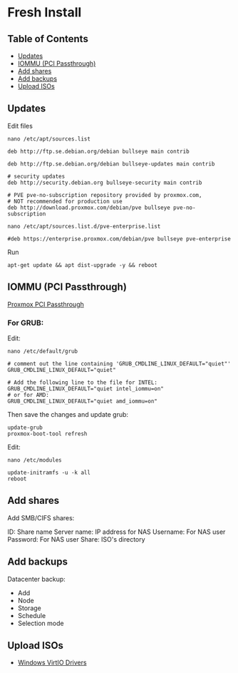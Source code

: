 # Fresh Install

## Table of Contents

- [Updates](#updates)
- [IOMMU (PCI Passthrough)](#iommu-pci-passthrough)
- [Add shares](#add-shares)
- [Add backups](#add-backups)
- [Upload ISOs](#upload-isos)

## Updates

Edit files

```shell
nano /etc/apt/sources.list
```

```shell
deb http://ftp.se.debian.org/debian bullseye main contrib

deb http://ftp.se.debian.org/debian bullseye-updates main contrib

# security updates
deb http://security.debian.org bullseye-security main contrib

# PVE pve-no-subscription repository provided by proxmox.com,
# NOT recommended for production use
deb http://download.proxmox.com/debian/pve bullseye pve-no-subscription
```

```shell
nano /etc/apt/sources.list.d/pve-enterprise.list
```

```shell
#deb https://enterprise.proxmox.com/debian/pve bullseye pve-enterprise
```

Run

```shell
apt-get update && apt dist-upgrade -y && reboot
```

## IOMMU (PCI Passthrough)

[Proxmox PCI Passthrough](https://pve.proxmox.com/wiki/Pci_passthrough)

### For GRUB:

Edit:

```shell
nano /etc/default/grub
```

```shell
# comment out the line containing 'GRUB_CMDLINE_LINUX_DEFAULT="quiet"'
GRUB_CMDLINE_LINUX_DEFAULT="quiet"

# Add the following line to the file for INTEL:
GRUB_CMDLINE_LINUX_DEFAULT="quiet intel_iommu=on"
# or for AMD:
GRUB_CMDLINE_LINUX_DEFAULT="quiet amd_iommu=on"
```

Then save the changes and update grub:

```shell
update-grub
proxmox-boot-tool refresh
```

Edit: 

```shell
nano /etc/modules
```

```shell
update-initramfs -u -k all
reboot
```

## Add shares

Add SMB/CIFS shares:

ID: Share name
Server name: IP address for NAS
Username: For NAS user
Password: For NAS user
Share: ISO's directory

## Add backups

Datacenter backup: 

- Add
- Node
- Storage
- Schedule
- Selection mode

## Upload ISOs

- [Windows VirtIO Drivers](https://pve.proxmox.com/wiki/Windows_VirtIO_Drivers)
